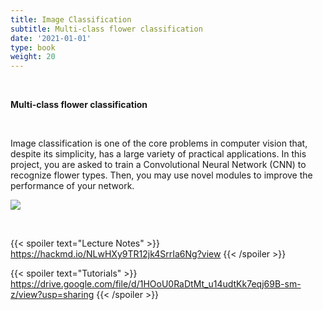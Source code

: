 ```yaml
---
title: Image Classification
subtitle: Multi-class flower classification
date: '2021-01-01'
type: book
weight: 20
---
```


<br>

**Multi-class flower classification**

<br>

Image classification is one of the core problems in computer vision that, despite its simplicity, 
has a large variety of practical applications. In this project, you are asked to train a Convolutional Neural Network (CNN) 
to recognize flower types. Then, you may use novel modules to improve the performance of your network.

![](https://i.imgur.com/AKDQbxN.jpg)

<br>

{{< spoiler text="Lecture Notes" >}}
	https://hackmd.io/NLwHXy9TR12jk4SrrIa6Ng?view
{{< /spoiler >}}

{{< spoiler text="Tutorials" >}}
    https://drive.google.com/file/d/1HOoU0RaDtMt_u14udtKk7eqj69B-sm-z/view?usp=sharing
{{< /spoiler >}}

